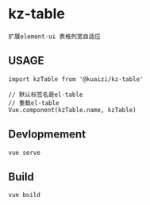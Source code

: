 # kz-table

```
扩展element-ui 表格列宽自适应
```

## USAGE

```
import kzTable from '@kuaizi/kz-table'

// 默认标签名是el-table
// 重载el-table
Vue.component(kzTable.name, kzTable)
```


## Devlopmement

```
vue serve
```

## Build

```
vue build
```